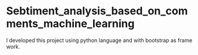 # Sebtiment_analysis_based_on_comments_machine_learning
I developed this project using python language and with bootstrap as frame work. 
